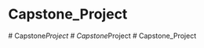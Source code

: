 # Capstone_Project
#   C a p s t o n e _ P r o j e c t  
 #   C a p s t o n e _ P r o j e c t  
 #   C a p s t o n e _ P r o j e c t  
 